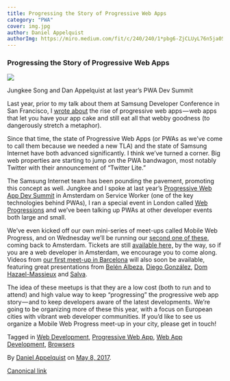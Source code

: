```yaml
---
title: Progressing the Story of Progressive Web Apps
category: "PWA"
cover: img.jpg
author: Daniel Appelquist
authorImg: https://miro.medium.com/fit/c/240/240/1*pbg6-ZjCLUyL76n5ja0S5Q.jpeg
---
```


### Progressing the Story of Progressive Web Apps

![](https://cdn-images-1.medium.com/max/800/1*MVC82w14-u0t8yDr9xdR5A.jpeg)

Jungkee Song and Dan Appelquist at last year’s PWA Dev Summit

Last year, prior to my talk about them at Samsung Developer Conference in San Francisco, I [wrote about](https://medium.com/progressive-web-apps/progressive-web-apps-eating-your-cake-c0a79797220f) the rise of progressive web apps — web apps that let you have your app cake and still eat all that webby goodness (to dangerously stretch a metaphor).

Since that time, the state of Progressive Web Apps (or PWAs as we’ve come to call them because we needed a new TLA) and the state of Samsung Internet have both advanced significantly. I think we’ve turned a corner. Big web properties are starting to jump on the PWA bandwagon, most notably Twitter with their announcement of “Twitter Lite.”

The Samsung Internet team has been pounding the pavement, promoting this concept as well. Jungkee and I spoke at last year’s [Progressive Web App Dev Summit](https://www.youtube.com/watch?v=4_qhu-4EQGA&index=26&list=PLNYkxOF6rcIAWWNR_Q6eLPhsyx6VvYjVb) in Amsterdam on Service Worker (one of the key technologies behind PWAs), I ran a special event in London called [Web Progressions](https://webprogressions.org) and we’ve been talking up PWAs at other developer events both large and small.

We’ve even kicked off our own mini-series of meet-ups called Mobile Web Progress, and on Wednesday we’ll be running our [second one of these](https://samsunginter.net/events/mwp-ams), coming back to Amsterdam. Tickets are still [available here,](https://webconferences.paydro.com/pwa-meet-up) by the way, so if you are a web developer in Amsterdam, we encourage you to come along. Videos from [our first meet-up in Barcelona](https://ti.to/samsunginternet/mwp2017/en) will also soon be available, featuring great presentations from [Belén Albeza](https://medium.com/u/be47553448c9), [Diego González](https://medium.com/u/33cea791460a), [Dom Hazael-Massieux](https://medium.com/u/9e3249e8e9a3) and [Salva](https://medium.com/u/346d4bf6e556).

The idea of these meetups is that they are a low cost (both to run and to attend) and high value way to keep “progressing” the progressive web app story — and to keep developers aware of the latest developments. We’re going to be organizing more of these this year, with a focus on European cities with vibrant web developer communities. If you’d like to see us organize a Mobile Web Progress meet-up in your city, please get in touch!

Tagged in [Web Development](https://medium.com/tag/web-development), [Progressive Web App](https://medium.com/tag/progressive-web-app), [Web App Development](https://medium.com/tag/web-app-development), [Browsers](https://medium.com/tag/browsers)

By [Daniel Appelquist](https://medium.com/@torgo) on [May 8, 2017](https://medium.com/p/94d1d79434f8).

[Canonical link](https://medium.com/@torgo/progressing-the-story-of-progressive-web-apps-94d1d79434f8)
